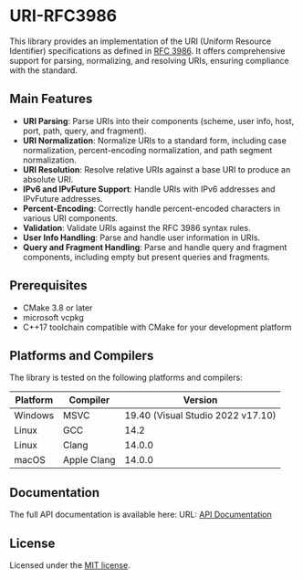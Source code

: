 # URI-RFC3986

This library provides an implementation of the URI (Uniform Resource Identifier) specifications as defined
in [RFC 3986](https://tools.ietf.org/html/rfc3986). It offers comprehensive support for parsing, normalizing, and
resolving URIs, ensuring compliance with the standard.

## Main Features

- **URI Parsing**: Parse URIs into their components (scheme, user info, host, port, path, query, and fragment).
- **URI Normalization**: Normalize URIs to a standard form, including case normalization, percent-encoding
  normalization, and path segment normalization.
- **URI Resolution**: Resolve relative URIs against a base URI to produce an absolute URI.
- **IPv6 and IPvFuture Support**: Handle URIs with IPv6 addresses and IPvFuture addresses.
- **Percent-Encoding**: Correctly handle percent-encoded characters in various URI components.
- **Validation**: Validate URIs against the RFC 3986 syntax rules.
- **User Info Handling**: Parse and handle user information in URIs.
- **Query and Fragment Handling**: Parse and handle query and fragment components, including empty but present queries
  and fragments.

## Prerequisites

- CMake 3.8 or later
- microsoft vcpkg
- C++17 toolchain compatible with CMake for your development platform

## Platforms and Compilers

The library is tested on the following platforms and compilers:

| Platform | Compiler    | Version                           |
|----------|-------------|-----------------------------------|
| Windows  | MSVC        | 19.40 (Visual Studio 2022 v17.10) |
| Linux    | GCC         | 14.2                              |
| Linux    | Clang       | 14.0.0                            |
| macOS    | Apple Clang | 14.0.0                            |

## Documentation

The full API documentation is available here:
URL: [API Documentation](https://<your-username>.github.io/<repository-name>/)

## License

Licensed under the [MIT license](LICENSE.md).
